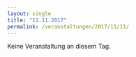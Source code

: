 ```yaml
---
layout: single
title: "11.11.2017"
permalink: /veranstaltungen/2017/11/11/
---
```


Keine Veranstaltung an diesem Tag.
